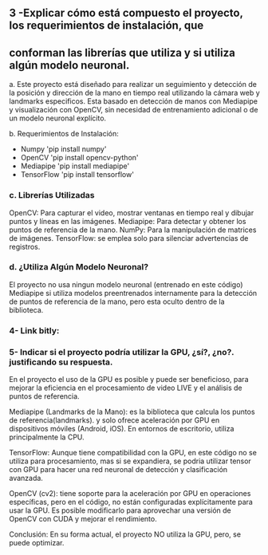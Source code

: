 ## 3 -Explicar cómo está compuesto el proyecto, los requerimientos de instalación, que
## conforman las librerías que utiliza y si utiliza algún modelo neuronal.


a. Este proyecto está diseñado para realizar un seguimiento y detección de la posición y dirección de la mano en tiempo real utilizando la cámara web y landmarks especificos. Esta basado en detección de manos con Mediapipe y visualización con OpenCV, sin necesidad de entrenamiento adicional o de un modelo neuronal explícito. 

b. Requerimientos de Instalación:
- Numpy 'pip install numpy'
- OpenCV 'pip install opencv-python'
- Mediapipe 'pip install mediapipe'
- TensorFlow 'pip install tensorflow'

### c. Librerías Utilizadas
OpenCV: Para capturar el video, mostrar ventanas en tiempo real y dibujar puntos y líneas en las imágenes.
Mediapipe: Para detectar y obtener los puntos de referencia de la mano.
NumPy: Para la manipulación de matrices de imágenes. 
TensorFlow: se emplea solo para silenciar advertencias de registros.

### d. ¿Utiliza Algún Modelo Neuronal?
El proyecto no usa ningun modelo neuronal (entrenado en este código) Mediapipe si utiliza modelos preentrenados internamente para la detección de puntos de referencia de la mano, pero esta oculto dentro de la biblioteca.

### 4- Link bitly: 


### 5- Indicar si el proyecto podría utilizar la GPU, ¿sí?, ¿no?. justificando su respuesta.

En el proyecto el uso de la GPU es posible y puede ser beneficioso, para mejorar la eficiencia en el procesamiento de video LIVE y el análisis de puntos de referencia.

 Mediapipe (Landmarks de la Mano): es la biblioteca que calcula los puntos de referencia(landmarks). y solo ofrece aceleración por GPU en dispositivos móviles (Android, iOS). En entornos de escritorio, utiliza principalmente la CPU.

 TensorFlow: Aunque tiene compatibilidad con la GPU, en este código no se utiliza para procesamiento, mas si se expandiera, se podria utilizar tensor con GPU para hacer una red neuronal de detección y clasificación avanzada. 

 OpenCV (cv2): tiene soporte para la aceleración por GPU en operaciones específicas, pero en el código, no están configuradas explícitamente para usar la GPU. Es posible modificarlo para aprovechar una versión de OpenCV con CUDA y mejorar el rendimiento.

Conclusión: En su forma actual, el proyecto NO utiliza la GPU, pero, se puede optimizar.